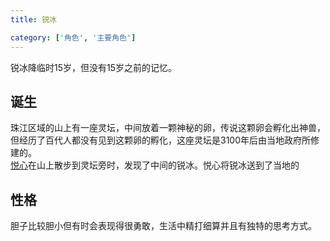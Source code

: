 ```yaml
---
title: 锐冰

category: ['角色', '主要角色']
---
```


锐冰降临时15岁，但没有15岁之前的记忆。

## 诞生

珠江区域的山上有一座灵坛，中间放着一颗神秘的卵，传说这颗卵会孵化出神兽，但经历了百代人都没有见到这颗卵的孵化，这座灵坛是3100年后由当地政府所修建的。
<br />
[悦心](../悦心/index.md)在山上散步到灵坛旁时，发现了中间的锐冰。悦心将锐冰送到了当地的

## 性格

胆子比较胆小但有时会表现得很勇敢，生活中精打细算并且有独特的思考方式。
